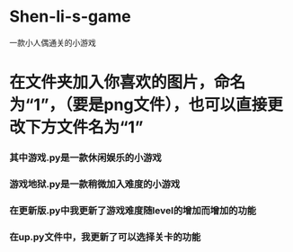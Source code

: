 # Shen-li-s-game
一款小人偶通关的小游戏
# 在文件夹加入你喜欢的图片，命名为“1”，（要是png文件），也可以直接更改下方文件名为“1”
### 其中游戏.py是一款休闲娱乐的小游戏
### 游戏地狱.py是一款稍微加入难度的小游戏
### 在更新版.py中我更新了游戏难度随level的增加而增加的功能
### 在up.py文件中，我更新了可以选择关卡的功能
